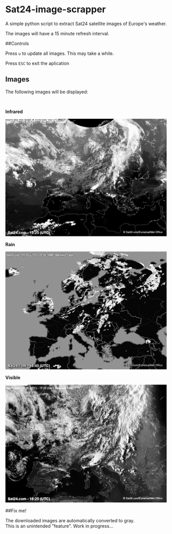 # Sat24-image-scrapper

A simple python script to extract Sat24 satellite images of Europe's weather.

The images will have a 15 minute refresh interval.

##Controls

Press `u` to update all images. This may take a while.

Press `ESC` to exit the aplication

## Images

The following images will be displayed:

<br>

**Infrared**

<img src="src/images/Infrared.png" alt="Sat24 infrared image"/>

<br>

**Rain**

<img src="src/images/Rain.png" alt="Sat24 rain image"/>

<br>

**Visible**

<img src="src/images/Visible.png" alt="Sat24 visible image"/>

##Fix me!

The downloaded images are automatically converted to gray.<br>
This is an unintended "feature". Work in progress...